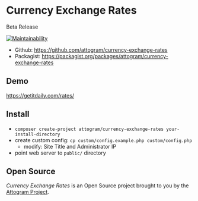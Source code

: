 # Currency Exchange Rates

Beta Release

[![Maintainability](https://api.codeclimate.com/v1/badges/c93e67dac8f094b3608f/maintainability)](https://codeclimate.com/github/attogram/currency-exchange-rates/maintainability)

* Github: <https://github.com/attogram/currency-exchange-rates>
* Packagist: <https://packagist.org/packages/attogram/currency-exchange-rates>

## Demo

<https://getitdaily.com/rates/>

## Install

* `composer create-project attogram/currency-exchange-rates your-install-directory`
* create custom config: `cp custom/config.example.php custom/config.php` 
  * modify: Site Title and Administrator IP
* point web server to `public/` directory

## Open Source

_Currency Exchange Rates_ is an Open Source project
brought to you by the [Attogram Project](https://github.com/attogram).
